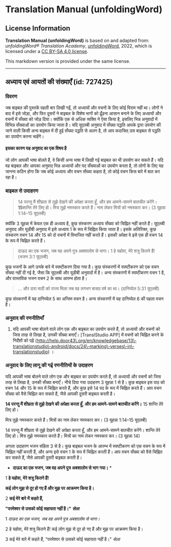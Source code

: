 # Translation Manual (unfoldingWord)

## License Information

**Translation Manual (unfoldingWord)** is based on and adapted from: _unfoldingWord® Translation Academy_, [unfoldingWord](https://unfoldingword.org/utw), 2022, which is licensed under a [CC BY-SA 4.0 license](https://creativecommons.org/licenses/by-sa/4.0/legalcode.en).

This markdown version is provided under the same license.



--------------------------------

## अध्याय एवं आयतों की संख्याएँ (id: 727425)

### विवरण

जब बाइबल की पुस्तकें पहली बार लिखी गईं, तो अध्यायों और वचनों के लिए कोई विराम नहीं था। लोगों ने बाद में इसे जोड़ा, और फिर दूसरों ने बाइबल के विशेष भागों को ढूँढना आसान बनाने के लिए अध्यायों और वचनों में सँख्या को जोड़ दिया। क्योंकि एक से अधिक व्यक्ति ने ऐसा किया है, इसलिए भिन्न अनुवादों में विभिन्न सँख्याओं का उपयोग किया जाता है। यदि यूएलबी अनुवाद में सँख्या पद्धति आपके द्वारा उपयोग की जाने वाली किसी अन्य बाइबल में दी हुई सँख्या पद्धति से अलग है, तो आप कदाचित् उस बाइबल से पद्धति का उपयोग करना चाहेंगे।

#### इसका कारण यह अनुवाद का एक विषय है

जो लोग आपकी भाषा बोलते हैं, वे किसी अन्य भाषा में लिखी गई बाइबल का भी उपयोग कर सकते हैं। यदि वह बाइबल और आपका अनुवाद भिन्न अध्यायों और पद सँख्याओं का उपयोग करता है, तो लोगों के लिए यह जानना कठिन होगा कि जब कोई अध्याय और वचन सँख्या कहता है, तो कोई वचन किस बारे में बात कर रहा है।

### बाइबल से उदाहरण

> 14 परन्तु मैं शीघ्रता से तुझे देखने की अपेक्षा करता हूँ, और हम आमने\-सामने बातचीत करेंगे। **15**शान्ति तेरे लिए हो। मित्र तुझे नमस्कार करते हैं। नाम लेकर मित्रों को नमस्कार कर। (3 यूहन्ना 1:14–15 यूएलबी)

क्योंकि 3 यूहन्ना में केवल एक ही अध्याय है, कुछ संस्करण अध्याय सँख्या को चिह्नित नहीं करते हैं। यूएलबी अनुवाद और यूडीबी अनुवाद में इसे अध्याय 1 के रूप में चिह्नित किया जाता है। इसके अतिरिक्त, कुछ संस्करण वचन 14 और 15 को दो वचनों में विभाजित नहीं करते हैं। इसकी अपेक्षा वे इसे एक ही वचन 14 के रूप में चिह्नित करते हैं।

> दाऊद का एक भजन, जब वह अपने पुत्र अबशालोम से भागा। 1 हे यहोवा, मेरे शत्रु कितने हैं! (भजन 3:1 यूएलबी)

कुछ भजनों के आगे उनके बारे में स्पष्टीकरण दिया गया है। कुछ संस्करणों में स्पष्टीकरण को एक वचन सँख्या नहीं दी गई है, जैसा कि यूएलबी और यूडीबी अनुवादों में है। अन्य संस्करणों में स्पष्टीकरण वचन 1 है, और वास्तविक भजन वचन 2 के साथ आरम्भ होता है।

> ... और दारा मादी को राज्य मिला जब वह लगभग बासठ वर्ष का था। (दानिय्येल 5:31 यूएलबी)

कुछ संस्करणों में यह दानिय्येल 5 का अन्तिम वचन है। अन्य संस्करणों में यह दानिय्येल 6 की पहला वचन है।

### अनुवाद की रणनीतियाँ

1. यदि आपकी भाषा बोलने वाले लोग एक और बाइबल का उपयोग करते हैं, तो अध्यायों और वचनों को जिस तरह से लिखा है, उनकी सँख्या बनाएँ। \[TranslStudio APP] में वचनों को चिह्नित करने के निर्देशों को पढ़ें (http://help.door43\.org/en/knowledgebase/13\-translationstudio\-android/docs/24\-marking\-verses\-in\-translationstudio) ।

### अनुवाद के लिए लागू की गई रणनीतियों के उदाहरण

यदि आपकी भाषा बोलने वाले लोग एक और बाइबल का उपयोग करते हैं, तो अध्यायों और वचनों को जिस तरह से लिखा है, उनकी सँख्या बनाएँ। नीचे दिया गया उदाहरण 3 यूहन्ना 1 से है। कुछ बाइबल इस पाठ को वचन 14 और 15 के रूप में चिह्नित करते हैं, और कुछ इसे 14 पद के रूप में चिह्नित करते हैं। आप वचन सँख्या को वैसे चिह्नित कर सकते हैं, जैसे आपकी दूसरी बाइबल करती है।

**14 परन्तु मैं शीघ्रता से तुझे देखने की अपेक्षा करता हूँ, और हम आमने\-सामने बातचीत करेंगे।** 15 शान्ति तेरे लिए हो।

मित्र तुझे नमस्कार करते हैं। मित्रों का नाम लेकर नमस्कार कर। (3 यूहन्ना 1:14–15 यूएलबी)

14 परन्तु मैं शीघ्रता से तुझे देखने की अपेक्षा करता हूँ, और हम आमने\-सामने बातचीत करेंगे। शान्ति तेरे लिए हो। मित्र तुझे नमस्कार करते हैं। मित्रों का नाम लेकर नमस्कार कर। (3 यूहन्ना 14\)

अगला उदाहरण भजन संहिता 3 से है। कुछ बाइबल भजन के आरम्भ में स्पष्टीकरण को एक वचन के रूप में चिह्नित नहीं करती हैं, और अन्य इसे वचन 1 के रूप में चिह्नित करती हैं। आप वचन सँख्या को वैसे चिह्नित कर सकते हैं, जैसे आपकी दूसरी बाइबल करती है।

* **दाऊद का एक भजन, जब वह अपने पुत्र अबशालोम से भाग गया।** \*

1 **हे यहोवा, मेरे शत्रु कितने हैं!**

**कई लोग मुझ से दूर हो गए हैं और मुझ पर आक्रमण किया है।**

2 **कई मेरे बारे में कहते हैं,**

**"परमेश्वर से उसको कोई सहायता नहीं है।" *सेला***

1 *दाऊद का एक भजन, जब वह अपने पुत्र अबशालोम से भागा।*

2 हे यहोवा, मेरे शत्रु कितने हैं! कई लोग मुझ से दूर हो गए हैं और मुझ पर आक्रमण किया है।

3 कई मेरे बारे में कहते हैं, "परमेश्वर से उसको कोई सहायता नहीं है।" *सेला*


